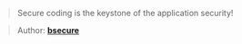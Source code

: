 > Secure coding is the keystone of the application security!

> Author: **[bsecure][author-profile]**

[author-profile]: https://app.hackthebox.eu/users/25695

